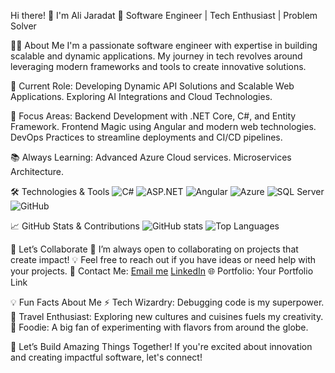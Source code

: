 Hi there! 👋 I'm Ali Jaradat
  🌟 Software Engineer | Tech Enthusiast | Problem Solver


👨‍💻 About Me
  I'm a passionate software engineer with expertise in building scalable and dynamic applications. My journey in tech revolves around leveraging modern frameworks and tools to create innovative solutions.


💼 Current Role:
  Developing Dynamic API Solutions and Scalable Web Applications.
  Exploring AI Integrations and Cloud Technologies.


🎯 Focus Areas:
  Backend Development with .NET Core, C#, and Entity Framework.
  Frontend Magic using Angular and modern web technologies.
  DevOps Practices to streamline deployments and CI/CD pipelines.


📚 Always Learning:
  Advanced Azure Cloud services.
  Microservices Architecture.


🛠️ Technologies & Tools
  ![C#](https://img.shields.io/badge/C%23-239120?style=flat-square&logo=c-sharp&logoColor=white)
  ![ASP.NET](https://img.shields.io/badge/ASP.NET-512BD4?style=flat-square&logo=dotnet&logoColor=white)
  ![Angular](https://img.shields.io/badge/Angular-DD0031?style=flat-square&logo=angular&logoColor=white)
  ![Azure](https://img.shields.io/badge/Azure-0078D7?style=flat-square&logo=microsoft-azure&logoColor=white)
  ![SQL Server](https://img.shields.io/badge/SQL%20Server-CC2927?style=flat-square&logo=microsoft-sql-server&logoColor=white)
  ![GitHub](https://img.shields.io/badge/GitHub-181717?style=flat-square&logo=github&logoColor=white)

📈 GitHub Stats & Contributions
  ![GitHub stats](https://github-readme-stats.vercel.app/api?username=alijaradat95&show_icons=true&theme=radical)
  ![Top Languages](https://github-readme-stats.vercel.app/api/top-langs/?username=alijaradat95&layout=compact&theme=radical)

🚀 Let’s Collaborate
  🤝 I’m always open to collaborating on projects that create impact!
  💡 Feel free to reach out if you have ideas or need help with your projects.
  📧 Contact Me:
    [Email me](mailto:alijaradaf@gmail.com)
    [LinkedIn](https://www.linkedin.com/in/ali-jaradat-3070b1169)
  🌐 Portfolio: Your Portfolio Link

💡 Fun Facts About Me
  ⚡ Tech Wizardry: Debugging code is my superpower.
  🛫 Travel Enthusiast: Exploring new cultures and cuisines fuels my creativity.
  🍴 Foodie: A big fan of experimenting with flavors from around the globe.


🌟 Let’s Build Amazing Things Together!
If you're excited about innovation and creating impactful software, let's connect!
